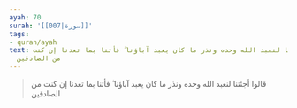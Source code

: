 ```yaml
---
ayah: 70
surah: '[[007|سورة]]'
tags:
- quran/ayah
text: قالوا أجئتنا لنعبد الله وحده ونذر ما كان يعبد آباؤنا ۖ فأتنا بما تعدنا إن كنت
  من الصادقين
---
```

> قالوا أجئتنا لنعبد الله وحده ونذر ما كان يعبد آباؤنا ۖ فأتنا بما تعدنا إن كنت من الصادقين
